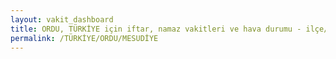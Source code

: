 ```yaml
---
layout: vakit_dashboard
title: ORDU, TÜRKİYE için iftar, namaz vakitleri ve hava durumu - ilçe/eyalet seç
permalink: /TÜRKİYE/ORDU/MESUDİYE
---
```


<script type="text/javascript">
  var GLOBAL_COUNTRY = 'TÜRKİYE';
  var GLOBAL_CITY = 'ORDU';
  var GLOBAL_STATE = 'MESUDİYE';
  var lat = 72;
  var lon = 21;
</script>
